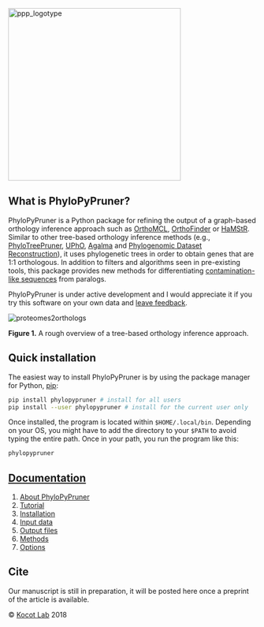<img src="https://gitlab.com/fethalen/phylopypruner/raw/master/doc/images/ppp_logo.png" alt="ppp_logotype" width="350"/>

## What is PhyloPyPruner?

PhyloPyPruner is a Python package for refining the output of a graph-based
orthology inference approach such as
[OrthoMCL](https://www.ncbi.nlm.nih.gov/pubmed/12952885),
[OrthoFinder](https://www.ncbi.nlm.nih.gov/pubmed/26243257) or
[HaMStR](https://www.ncbi.nlm.nih.gov/pubmed/19586527). Similar to other
tree-based orthology inference methods (e.g.,
[PhyloTreePruner](https://www.ncbi.nlm.nih.gov/pmc/articles/PMC3825643/),
[UPhO](https://academic.oup.com/mbe/article/33/8/2117/2578877),
[Agalma](https://www.ncbi.nlm.nih.gov/pmc/articles/PMC3840672/) and
[Phylogenomic Dataset
Reconstruction](https://www.ncbi.nlm.nih.gov/pubmed/25158799)), it
uses phylogenetic trees in order to obtain genes that are 1:1 orthologous. In
addition to filters and algorithms seen in pre-existing tools, this package
provides new methods for differentiating [contamination-like
sequences](https://gitlab.com/fethalen/phylopypruner/wikis/About-PhyloPyPruner#contamination-like-issues-)
from paralogs.

PhyloPyPruner is under active development and I would appreciate it if you try
this software on your own data and [leave
feedback](mailto:felix.thalen@uni-goettingen.de).

![proteomes2orthologs](https://gitlab.com/fethalen/phylopypruner/raw/master/doc/images/proteomes2orthologs.png)

**Figure 1.** A rough overview of a tree-based orthology inference approach.

## Quick installation

The easiest way to install PhyloPyPruner is by using the package manager for
Python, [pip](https://pypi.org/project/pip/):

```bash
pip install phylopypruner # install for all users
pip install --user phylopypruner # install for the current user only
```

Once installed, the program is located within `$HOME/.local/bin`. Depending on
your OS, you might have to add the directory to your `$PATH` to avoid typing
the entire path. Once in your path, you run the program like this:

```bash
phylopypruner
```

## [Documentation](https://gitlab.com/fethalen/phylopypruner/wikis)

1. [About PhyloPyPruner](https://gitlab.com/fethalen/phylopypruner/wikis/about-phylopypruner)
2. [Tutorial](https://gitlab.com/fethalen/phylopypruner/wikis/tutorial#phylopypruner-tutorial)
3. [Installation](https://gitlab.com/fethalen/phylopypruner/wikis/installation)
4. [Input data](https://gitlab.com/fethalen/phylopypruner/wikis/input-data)
5. [Output files](https://gitlab.com/fethalen/phylopypruner/wikis/output-files)
6. [Methods](https://gitlab.com/fethalen/phylopypruner/wikis/methods)
7. [Options](https://gitlab.com/fethalen/phylopypruner/wikis/options)

## Cite

Our manuscript is still in preparation, it will be posted here once a preprint
of the article is available.

© [Kocot Lab](https://www.kocotlab.com/) 2018
